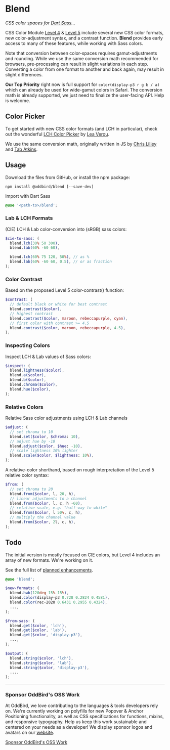 # Blend

_CSS color spaces for [Dart Sass][]…_

[Dart Sass]: https://sass-lang.com/dart-sass

CSS Color Module [Level 4][] & [Level 5][]
include several new CSS color formats,
new color-adjustment syntax,
and a contrast function.
**Blend** provides early access to many of these features,
while working with Sass colors.

[Level 4]: https://www.w3.org/TR/css-color-4/
[Level 5]: https://www.w3.org/TR/css-color-5/

Note that conversion between color-spaces
requires gamut-adjustments and rounding.
While we use the same conversion math recommended for browsers,
pre-processing can result in slight variations in each step.
Converting a color from one format to another
and back again, may result in slight differences.

**Our Top Priority** right now
is full support for `color(display-p3 r g b / a)`
which can already be used for wide-gamut colors
in Safari.
The conversion math is already supported,
we just need to finalize the user-facing API.
Help is welcome.

## Color Picker

To get started with new CSS color formats
(and LCH in particular),
check out the wonderful
[LCH Color Picker](https://css.land/lch/)
by [Lea Verou](https://lea.verou.me/).

We use the same conversion math,
originally written in JS by
[Chris Lilley](https://svgees.us/)
and [Tab Atkins](https://www.xanthir.com/).

## Usage

Download the files from GitHub, or install the npm package:

```
npm install @oddbird/blend [--save-dev]
```

Import with Dart Sass

```scss
@use '<path-to>/blend';
```

### Lab & LCH Formats

(CIE) LCH & Lab color-conversion into (sRGB) sass colors:

```scss
$cie-to-sass: (
  blend.lch(30% 50 300),
  blend.lab(60% -60 60),

  blend.lch(60% 75 120, 50%), // as %
  blend.lab(60% -60 60, 0.5), // or as fraction
);
```

### Color Contrast

Based on the proposed Level 5 color-contrast() function:

```scss
$contrast: (
  // default black or white for best contrast
  blend.contrast($color),
  // highest contrast
  blend.contrast($color, maroon, rebeccapurple, cyan),
  // first color with contrast >= 4.5
  blend.contrast($color, maroon, rebeccapurple, 4.5),
);
```

### Inspecting Colors

Inspect LCH & Lab values of Sass colors:

```scss
$inspect: (
  blend.lightness($color),
  blend.a($color),
  blend.b($color),
  blend.chroma($color),
  blend.hue($color),
);
```

### Relative Colors

Relative Sass color adjustments using LCH & Lab channels

```scss
$adjust: (
  // set chroma to 10
  blend.set($color, $chroma: 10),
  // adjust hue by -10
  blend.adjust($color, $hue: -10),
  // scale lightness 10% lighter
  blend.scale($color, $lightness: 10%),
);
```

A relative-color shorthand,
based on rough interpretation
of the Level 5 relative color syntax:

```scss
$from: (
  // set chroma to 20
  blend.from($color, l, 20, h),
  // linear adjustments to a channel
  blend.from($color, l, c, h -60),
  // relative scale, e.g. "half-way to white"
  blend.from($color, l 50%, c, h),
  // multiply the channel value
  blend.from($color, 2l, c, h),
);
```

## Todo

The initial version is mostly focused on CIE colors,
but Level 4 includes an array of new formats.
We're working on it.

See the full list of [planned enhancements][todo].

[todo]: https://github.com/oddbird/blend/issues?q=is%3Aissue+is%3Aopen+label%3Aenhancement

```scss
@use 'blend';

$new-formats: (
  blend.hwb(120deg 15% 15%),
  blend.color(display-p3 0.728 0.2824 0.4581),
  blend.color(rec-2020 0.6431 0.2955 0.4324),
  ...,
);

$from-sass: (
  blend.get($color, 'lch'),
  blend.get($color, 'lab'),
  blend.get($color, 'display-p3'),
  ...,
);

$output: (
  blend.string($color, 'lch'),
  blend.string($color, 'lab'),
  blend.string($color, 'display-p3'),
  ...,
);
```

---

### Sponsor OddBird's OSS Work

At OddBird, we love contributing to the languages & tools developers rely on. We're currently working on polyfills for new Popover & Anchor Positioning functionality, as well as CSS specifications for functions, mixins, and responsive typography. Help us keep this work sustainable and centered on your needs as a developer! We display sponsor logos and avatars on our [website](https://www.oddbird.net/blend/#open-source-sponsors).

[Sponsor OddBird's OSS Work](https://opencollective.com/oddbird-open-source)
